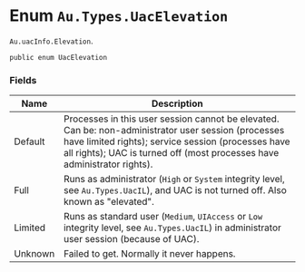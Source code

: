 # Enum `Au.Types.UacElevation`

`Au.uacInfo.Elevation`.

```
public enum UacElevation
```

### Fields

| Name | Description |
| --- | --- |
| Default | Processes in this user session cannot be elevated. Can be: non-administrator user session (processes have limited rights); service session (processes have all rights); UAC is turned off (most processes have administrator rights). |
| Full | Runs as administrator (`High` or `System` integrity level, see `Au.Types.UacIL`), and UAC is not turned off. Also known as "elevated". |
| Limited | Runs as standard user (`Medium`, `UIAccess` or `Low` integrity level, see `Au.Types.UacIL`) in administrator user session (because of UAC). |
| Unknown | Failed to get. Normally it never happens. |